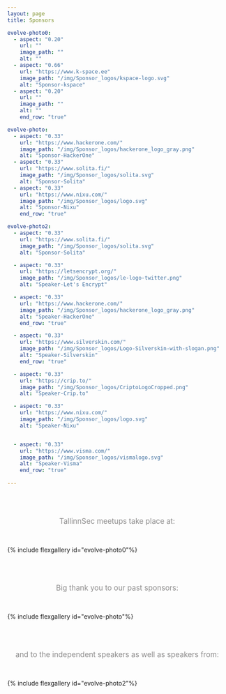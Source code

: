 ```yaml
---
layout: page
title: Sponsors

evolve-photo0:
  - aspect: "0.20"
    url: ""
    image_path: ""
    alt: ""
  - aspect: "0.66"
    url: "https://www.k-space.ee"
    image_path: "/img/Sponsor_logos/kspace-logo.svg"
    alt: "Sponsor-kspace"
  - aspect: "0.20"
    url: ""
    image_path: ""
    alt: ""
    end_row: "true"

evolve-photo:
  - aspect: "0.33"
    url: "https://www.hackerone.com/"
    image_path: "/img/Sponsor_logos/hackerone_logo_gray.png"
    alt: "Sponsor-HackerOne"
  - aspect: "0.33"
    url: "https://www.solita.fi/"
    image_path: "/img/Sponsor_logos/solita.svg"
    alt: "Sponsor-Solita"
  - aspect: "0.33"
    url: "https://www.nixu.com/"
    image_path: "/img/Sponsor_logos/logo.svg"
    alt: "Sponsor-Nixu"
    end_row: "true"

evolve-photo2:
  - aspect: "0.33"
    url: "https://www.solita.fi/"
    image_path: "/img/Sponsor_logos/solita.svg"
    alt: "Sponsor-Solita"

  - aspect: "0.33"
    url: "https://letsencrypt.org/"
    image_path: "/img/Sponsor_logos/le-logo-twitter.png"
    alt: "Speaker-Let's Encrypt"

  - aspect: "0.33"
    url: "https://www.hackerone.com/"
    image_path: "/img/Sponsor_logos/hackerone_logo_gray.png"
    alt: "Speaker-HackerOne"
    end_row: "true"

  - aspect: "0.33"
    url: "https://www.silverskin.com/"
    image_path: "/img/Sponsor_logos/Logo-Silverskin-with-slogan.png"
    alt: "Speaker-Silverskin"
    end_row: "true"

  - aspect: "0.33"
    url: "https://crip.to/"
    image_path: "/img/Sponsor_logos/CriptoLogoCropped.png"
    alt: "Speaker-Crip.to"

  - aspect: "0.33"
    url: "https://www.nixu.com/"
    image_path: "/img/Sponsor_logos/logo.svg"
    alt: "Speaker-Nixu"


  - aspect: "0.33"
    url: "https://www.visma.com/"
    image_path: "/img/Sponsor_logos/vismalogo.svg"
    alt: "Speaker-Visma"
    end_row: "true"
    
---
```


<div align="center" style="padding-top: 55px; padding-bottom: 33px; font-size: 120%; color: #8e8d8d;">
  TallinnSec meetups take place at:
</div>

{% include flexgallery id="evolve-photo0"%}

<div align="center" style="padding-top: 55px; padding-bottom: 33px; font-size: 120%; color: #8e8d8d;">
  Big thank you to our past sponsors:
</div>

{% include flexgallery id="evolve-photo"%}

<div align="center" style="padding-top: 55px; padding-bottom: 33px; font-size: 120%; color: #8e8d8d;">
  and to the independent speakers as well as speakers from:
</div>

{% include flexgallery id="evolve-photo2"%}
